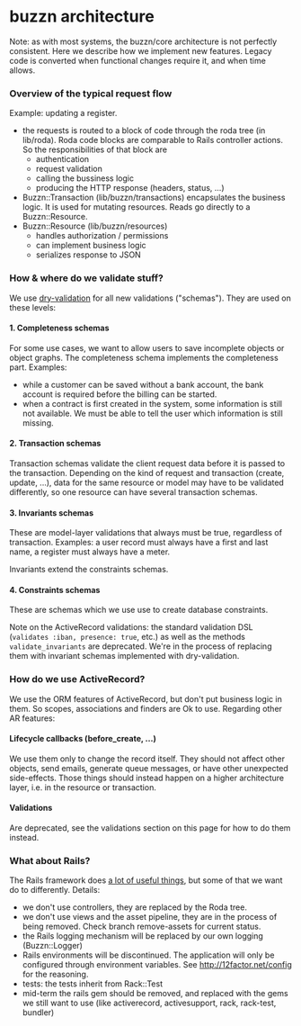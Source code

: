 # buzzn architecture

Note: as with most systems, the buzzn/core architecture is not perfectly consistent.
Here we describe how we implement new features. Legacy code is converted when functional changes require it, and when time allows.

### Overview of the typical request flow

Example: updating a register.

- the requests is routed to a block of code through the roda tree (in lib/roda). Roda code blocks are comparable to Rails controller actions. So the responsibilities of that block are
    - authentication
    - request validation
    - calling the bussiness logic
    - producing the HTTP response (headers, status, ...)
- Buzzn::Transaction (lib/buzzn/transactions) encapsulates the business logic. It is used for mutating resources. Reads go directly to a Buzzn::Resource.
- Buzzn::Resource (lib/buzzn/resources)
    - handles authorization / permissions
    - can implement business logic
    - serializes response to JSON

### How & where do we validate stuff?

We use [dry-validation](http://dry-rb.org/gems/dry-validation) for all new validations ("schemas"). They are used on these levels:

#### 1. Completeness schemas

For some use cases, we want to allow users to save incomplete objects or object graphs. The completeness schema implements the completeness part. Examples:
- while a customer can be saved without a bank account, the bank account is required before the billing can be started.
- when a contract is first created in the system, some information is still not available. We must be able to tell the user which information is still missing.

#### 2. Transaction schemas

Transaction schemas validate the client request data before it is passed to the transaction.
Depending on the kind of request and transaction (create, update, ...), data for the same resource or model may have to be validated differently, so one resource can have several transaction schemas.

#### 3. Invariants schemas

These are model-layer validations that always must be true, regardless of transaction. Examples: a user record must always have a first and last name, a register must always have a meter.

Invariants extend the constraints schemas.

#### 4. Constraints schemas

These are schemas which we use use to create database constraints.

Note on the ActiveRecord validations: the standard validation DSL (`validates :iban, presence: true`, etc.) as well as the methods `validate_invariants` are deprecated. We're in the process of replacing them with invariant schemas implemented with dry-validation.

### How do we use ActiveRecord?

We use the ORM features of ActiveRecord, but don't put business logic in them. So scopes, associations and finders are Ok to use. Regarding other AR features:

#### Lifecycle callbacks (before_create, ...)

We use them only to change the record itself. They should not affect other objects, send emails, generate queue messages, or have other unexpected side-effects. Those things should instead happen on a higher architecture layer, i.e. in the resource or transaction.

#### Validations

Are deprecated, see the validations section on this page for how to do them instead.

### What about Rails?

The Rails framework does [a lot of useful things](https://github.com/rails-api/rails-api#handled-at-the-middleware-layer), but some of that we want do to differently. Details:

- we don't use controllers, they are replaced by the Roda tree.
- we don't use views and the asset pipeline, they are in the process of being removed. Check branch remove-assets for current status.
- the Rails logging mechanism will be replaced by our own logging (Buzzn::Logger)
- Rails environments will be discontinued. The application will only be configured through environment variables. See http://12factor.net/config for the reasoning.
- tests: the tests inherit from Rack::Test
- mid-term the rails gem should be removed, and replaced with the gems we still want to use (like activerecord, activesupport, rack, rack-test, bundler)
